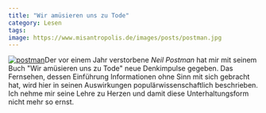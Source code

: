 ```yaml
---
title: "Wir amüsieren uns zu Tode"
category: Lesen
tags: 
image: https://www.misantropolis.de/images/posts/postman.jpg
---
```


[![](http://www.misantropolis.de/wp-content/uploads/2008/04/postman.jpg "postman")](http://www.misantropolis.de/wp-content/uploads/2008/04/postman.jpg)Der vor einem Jahr verstorbene *Neil Postman* hat mir mit seinem Buch "Wir amüsieren uns zu Tode" neue Denkimpulse gegeben. Das Fernsehen, dessen Einführung Informationen ohne Sinn mit sich gebracht hat, wird hier in seinen Auswirkungen populärwissenschaftlich beschrieben. Ich nehme mir seine Lehre zu Herzen und damit diese Unterhaltungsform nicht mehr so ernst.